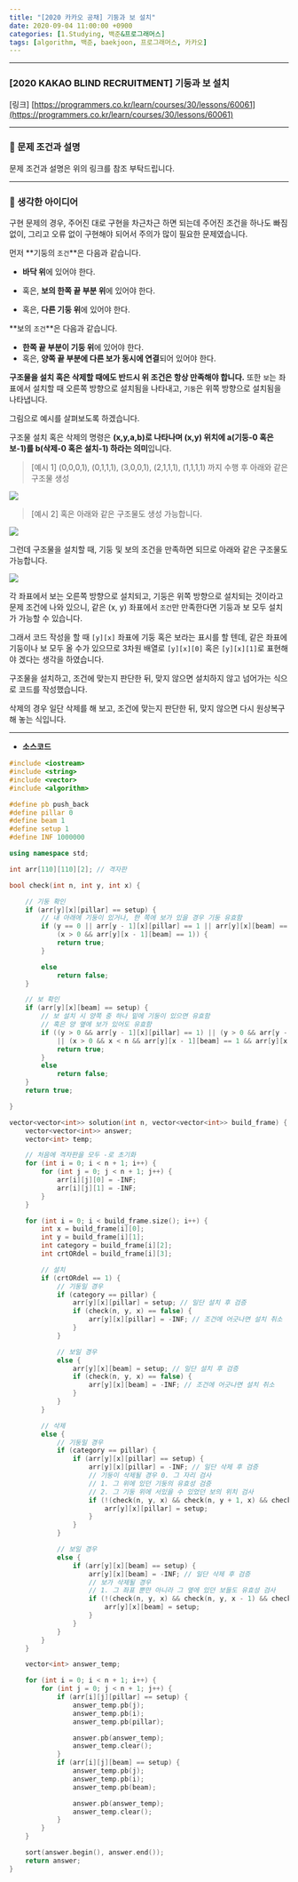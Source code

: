 ```yaml
---
title: "[2020 카카오 공채] 기둥과 보 설치"
date: 2020-09-04 11:00:00 +0900
categories: [1.Studying, 백준&프로그래머스]
tags: [algorithm, 백준, baekjoon, 프로그래머스, 카카오]
---
```




------

### **[2020 KAKAO BLIND RECRUITMENT] 기둥과 보 설치**

[링크] [https://programmers.co.kr/learn/courses/30/lessons/60061](https://programmers.co.kr/learn/courses/30/lessons/60061)

---

### **💎 문제 조건과 설명**

문제 조건과 설명은 위의 링크를 참조 부탁드립니다.

------



### **🚀 생각한 아이디어**

구현 문제의 경우, 주어진 대로 구현을 차근차근 하면 되는데 주어진 조건을 하나도 빠짐없이, 그리고 오류 없이 구현해야 되어서 주의가 많이 필요한 문제였습니다.

먼저 **기둥의 `조건`**은 다음과 같습니다.

* **바닥 위**에 있어야 한다.

* 혹은, **보의 한쪽 끝 부분 위**에 있어야 한다.
* 혹은, **다른 기둥 위**에 있어야 한다.

**보의 `조건`**은 다음과 같습니다.

* **한쪽 끝 부분이 기둥 위**에 있어야 한다.
* 혹은, **양쪽 끝 부분에 다른 보가 동시에 연결**되어 있어야 한다.

**구조물을 설치 혹은 삭제할 때에도 반드시 위 조건은 항상 만족해야 합니다.** 또한 `보`는 좌표에서 설치할 때 오른쪽 방향으로 설치됨을 나타내고, `기둥`은 위쪽 방향으로 설치됨을 나타냅니다.

그림으로 예시를 살펴보도록 하겠습니다.

구조물 설치 혹은 삭제의 명령은 **(x,y,a,b)로 나타나며 (x,y) 위치에 a(기둥-0 혹은 보-1)를 b(삭제-0 혹은 설치-1) 하라는 의미**입니다.

> [예시 1] (0,0,0,1), (0,1,1,1), (3,0,0,1), (2,1,1,1), (1,1,1,1) 까지 수행 후 아래와 같은 구조물 생성

![](https://i.imgur.com/w26jqOj.png)

> [예시 2] 혹은 아래와 같은 구조물도 생성 가능합니다.

![](https://i.imgur.com/e36wIX1.png)

그런데 구조물을 설치할 때, 기둥 및 보의 조건을 만족하면 되므로 아래와 같은 구조물도 가능합니다.

![](https://i.imgur.com/veQdSnE.png)

각 좌표에서 보는 오른쪽 방향으로 설치되고, 기둥은 위쪽 방향으로 설치되는 것이라고 문제 조건에 나와 있으니, 같은 (x, y) 좌표에서 `조건`만 만족한다면 기둥과 보 모두 설치가 가능할 수 있습니다.

그래서 코드 작성을 할 때 `[y][x]` 좌표에 기둥 혹은 보라는 표시를 할 텐데, 같은 좌표에 기둥이나 보 모두 올 수가 있으므로 3차원 배열로 `[y][x][0]` 혹은 `[y][x][1]`로 표현해야 겠다는 생각을 하였습니다.

구조물을 설치하고, 조건에 맞는지 판단한 뒤, 맞지 않으면 설치하지 않고 넘어가는 식으로 코드를 작성했습니다.

삭제의 경우 일단 삭제를 해 보고, 조건에 맞는지 판단한 뒤, 맞지 않으면 다시 원상복구 해 놓는 식입니다.

------



* **소스코드**

```c++
#include <iostream>
#include <string>
#include <vector>
#include <algorithm>

#define pb push_back
#define pillar 0
#define beam 1
#define setup 1
#define INF 1000000

using namespace std;

int arr[110][110][2]; // 격자판

bool check(int n, int y, int x) {

	// 기둥 확인
	if (arr[y][x][pillar] == setup) {
		// 내 아래에 기둥이 있거나, 한 쪽에 보가 있을 경우 기둥 유효함
		if (y == 0 || arr[y - 1][x][pillar] == 1 || arr[y][x][beam] == 1 ||
			(x > 0 && arr[y][x - 1][beam] == 1)) {
			return true;
		}

		else
			return false;
	}

	// 보 확인
	if (arr[y][x][beam] == setup) {
		// 보 설치 시 양쪽 중 하나 밑에 기둥이 있으면 유효함
		// 혹은 양 옆에 보가 있어도 유효함
		if ((y > 0 && arr[y - 1][x][pillar] == 1) || (y > 0 && arr[y - 1][x + 1][pillar] == 1)
			|| (x > 0 && x < n && arr[y][x - 1][beam] == 1 && arr[y][x + 1][beam] == 1)) {
			return true;
		}
		else
			return false;
	}
	return true;

}

vector<vector<int>> solution(int n, vector<vector<int>> build_frame) {
	vector<vector<int>> answer;
	vector<int> temp;

	// 처음에 격자판을 모두 -로 초기화
	for (int i = 0; i < n + 1; i++) {
		for (int j = 0; j < n + 1; j++) {
			arr[i][j][0] = -INF;
			arr[i][j][1] = -INF;
		}
	}

	for (int i = 0; i < build_frame.size(); i++) {
		int x = build_frame[i][0];
		int y = build_frame[i][1];
		int category = build_frame[i][2];
		int crtORdel = build_frame[i][3];

		// 설치
		if (crtORdel == 1) {
			// 기둥일 경우
			if (category == pillar) {
				arr[y][x][pillar] = setup; // 일단 설치 후 검증
				if (check(n, y, x) == false) {
					arr[y][x][pillar] = -INF; // 조건에 어긋나면 설치 취소
				}
			}

			// 보일 경우
			else {
				arr[y][x][beam] = setup; // 일단 설치 후 검증
				if (check(n, y, x) == false) {
					arr[y][x][beam] = -INF; // 조건에 어긋나면 설치 취소
				}
			}
		}

		// 삭제
		else {
			// 기둥일 경우
			if (category == pillar) {
				if (arr[y][x][pillar] == setup) {
					arr[y][x][pillar] = -INF; // 일단 삭제 후 검증
					// 기둥이 삭제될 경우 0. 그 자리 검사
					// 1. 그 위에 있던 기둥의 유효성 검증
					// 2. 그 기둥 위에 서있을 수 있었던 보의 위치 검사
					if (!(check(n, y, x) && check(n, y + 1, x) && check(n, y + 1, x - 1))) {
						arr[y][x][pillar] = setup;
					}
				}
			}

			// 보일 경우
			else {
				if (arr[y][x][beam] == setup) {
					arr[y][x][beam] = -INF; // 일단 삭제 후 검증
					// 보가 삭제될 경우
					// 1. 그 좌표 뿐만 아니라 그 옆에 있던 보들도 유효성 검사
					if (!(check(n, y, x) && check(n, y, x - 1) && check(n, y, x + 1))) {
						arr[y][x][beam] = setup;
					}
				}
			}
		}
	}

	vector<int> answer_temp;

	for (int i = 0; i < n + 1; i++) {
		for (int j = 0; j < n + 1; j++) {
			if (arr[i][j][pillar] == setup) {
				answer_temp.pb(j);
				answer_temp.pb(i);
				answer_temp.pb(pillar);

				answer.pb(answer_temp);
				answer_temp.clear();
			}
			if (arr[i][j][beam] == setup) {
				answer_temp.pb(j);
				answer_temp.pb(i);
				answer_temp.pb(beam);

				answer.pb(answer_temp);
				answer_temp.clear();
			}
		}
	}

	sort(answer.begin(), answer.end());
	return answer;
}
```

